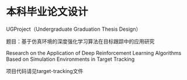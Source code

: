 # 本科毕业论文设计
UGProject（Undergraduate Graduation Thesis Design）

题目：基于仿真环境的深度强化学习算法在目标跟踪中的应用研究

Research on the Application of Deep Reinforcement Learning Algorithms Based on Simulation Environments in Target Tracking

项目代码请见target-tracking文件
